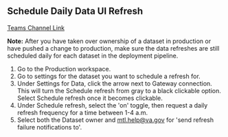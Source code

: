 ## Schedule Daily Data UI Refresh

[Teams Channel Link](https://teams.microsoft.com/l/message/19:d15133fbfb4d4c3a8c81701292b1890d@thread.skype/1671746435934?tenantId=e95f1b23-abaf-45ee-821d-b7ab251ab3bf&groupId=1db500d5-0d01-4254-af42-ad3f78bafacd&parentMessageId=1666288281911&teamName=teampsd_vha&channelName=training_workflow&createdTime=1671746435934&allowXTenantAccess=false)

**Note:** After you have taken over ownership of a dataset in production or have pushed a change to production, make sure the data refreshes are still scheduled daily for each dataset in the deployment pipeline.

1. Go to the Production workspace.
2. Go to settings for the dataset you want to schedule a refresh for.
3. Under Settings for Data, click the arrow next to Gateway connection. This will turn the Schedule refresh from gray to a black clickable option. Select Schedule refresh once it becomes clickable.
4. Under Schedule refresh, select the 'on' toggle, then request a daily refresh frequency for a time between 1-4 a.m.
5. Select both the Dataset owner and mtl.help@va.gov for 'send refresh failure notifications to'.
